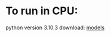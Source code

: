 # To run in CPU:

python version 3.10.3
download: [models](https://drive.google.com/drive/folders/1n3Sp-xZXYxJAzpsFkoe7tEOxvTA_gYO-?usp=sharing)
